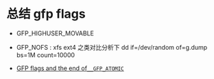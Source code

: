 # 总结 gfp flags

- GFP_HIGHUSER_MOVABLE
- GFP_NOFS : xfs ext4 之类对比分析下
dd if=/dev/random of=g.dump bs=1M count=10000

- [GFP flags and the end of`__GFP_ATOMIC`](https://lwn.net/Articles/920891/)

